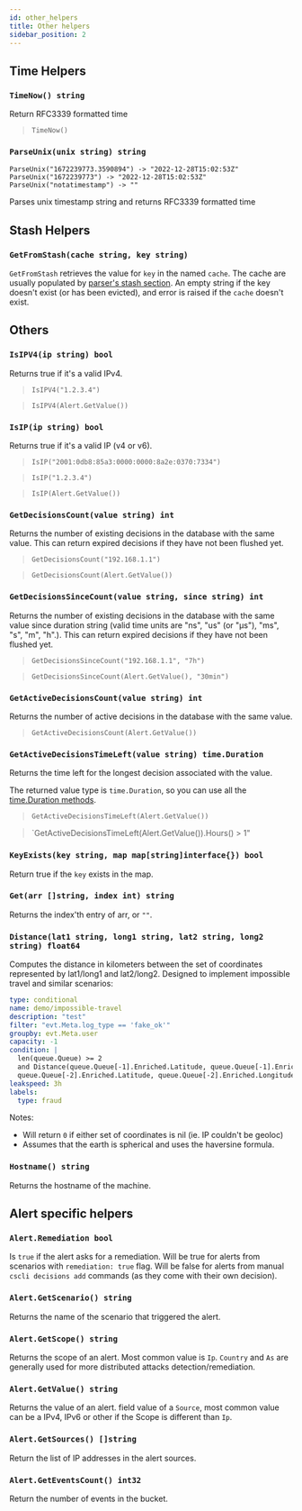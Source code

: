 ```yaml
---
id: other_helpers
title: Other helpers
sidebar_position: 2
---
```


## Time Helpers

### `TimeNow() string`

Return RFC3339 formatted time 

> `TimeNow()`

### `ParseUnix(unix string) string`
```
ParseUnix("1672239773.3590894") -> "2022-12-28T15:02:53Z"
ParseUnix("1672239773") -> "2022-12-28T15:02:53Z"
ParseUnix("notatimestamp") -> ""
```
Parses unix timestamp string and returns RFC3339 formatted time

## Stash Helpers

### `GetFromStash(cache string, key string)`

`GetFromStash` retrieves the value for `key` in the named `cache`.
The cache are usually populated by [parser's stash section](/log_processor/parsers/format.md#stash).
An empty string if the key doesn't exist (or has been evicted), and error is raised if the `cache` doesn't exist.

## Others

### `IsIPV4(ip string) bool`

Returns true if it's a valid IPv4.

> `IsIPV4("1.2.3.4")`

> `IsIPV4(Alert.GetValue())`

### `IsIP(ip string) bool`

Returns true if it's a valid IP (v4 or v6).

> `IsIP("2001:0db8:85a3:0000:0000:8a2e:0370:7334")`

> `IsIP("1.2.3.4")`

> `IsIP(Alert.GetValue())`

### `GetDecisionsCount(value string) int`

Returns the number of existing decisions in the database with the same value.
This can return expired decisions if they have not been flushed yet.

> `GetDecisionsCount("192.168.1.1")`

> `GetDecisionsCount(Alert.GetValue())`

### `GetDecisionsSinceCount(value string, since string) int`

Returns the number of existing decisions in the database with the same value since duration string (valid time units are "ns", "us" (or "µs"), "ms", "s", "m", "h".).
This can return expired decisions if they have not been flushed yet.

> `GetDecisionsSinceCount("192.168.1.1", "7h")`

> `GetDecisionsSinceCount(Alert.GetValue(), "30min")`

### `GetActiveDecisionsCount(value string) int`

Returns the number of active decisions in the database with the same value.

> `GetActiveDecisionsCount(Alert.GetValue())`


### `GetActiveDecisionsTimeLeft(value string) time.Duration`

Returns the time left for the longest decision associated with the value.

The returned value type is `time.Duration`, so you can use all the [time.Duration methods](https://pkg.go.dev/time#Duration).

> `GetActiveDecisionsTimeLeft(Alert.GetValue())`

> `GetActiveDecisionsTimeLeft(Alert.GetValue()).Hours() > 1"

### `KeyExists(key string, map map[string]interface{}) bool`

Return true if the `key` exists in the map.

### `Get(arr []string, index int) string`

Returns the index'th entry of arr, or `""`.


### `Distance(lat1 string, long1 string, lat2 string, long2 string) float64`

Computes the distance in kilometers between the set of coordinates represented by lat1/long1 and lat2/long2.
Designed to implement impossible travel and similar scenarios:

```yaml
type: conditional
name: demo/impossible-travel
description: "test"
filter: "evt.Meta.log_type == 'fake_ok'"
groupby: evt.Meta.user
capacity: -1
condition: |
  len(queue.Queue) >= 2 
  and Distance(queue.Queue[-1].Enriched.Latitude, queue.Queue[-1].Enriched.Longitude,
  queue.Queue[-2].Enriched.Latitude, queue.Queue[-2].Enriched.Longitude) > 100
leakspeed: 3h
labels:
  type: fraud
```
Notes:
 - Will return `0` if either set of coordinates is nil (ie. IP couldn't be geoloc)
 - Assumes that the earth is spherical and uses the haversine formula.

### `Hostname() string`

Returns the hostname of the machine.

## Alert specific helpers

### `Alert.Remediation bool`

Is `true` if the alert asks for a remediation. Will be true for alerts from scenarios with `remediation: true` flag. Will be false for alerts from manual `cscli decisions add` commands (as they come with their own decision).

### `Alert.GetScenario() string`

Returns the name of the scenario that triggered the alert.

### `Alert.GetScope() string`

Returns the scope of an alert. Most common value is `Ip`. `Country` and `As` are generally used for more distributed attacks detection/remediation.

### `Alert.GetValue() string`

Returns the value of an alert. field value of a `Source`, most common value can be a IPv4, IPv6 or other if the Scope is different than `Ip`.

### `Alert.GetSources() []string`

Return the list of IP addresses in the alert sources.

### `Alert.GetEventsCount() int32`

Return the number of events in the bucket.
